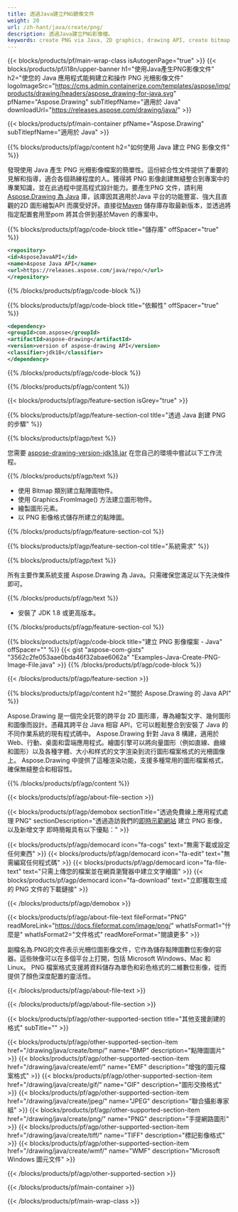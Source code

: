 ```yaml
---
title: 透過Java建立PNG鏡像文件
weight: 20
url: /zh-hant/java/create/png/
description: 透過Java建立PNG影像檔。
keywords: create PNG via Java, 2D graphics, drawing API, create bitmap in Java, Drawing 適用於 Java, save bitmap, save PNG image, cross-platform 2D graphic library, Bitmap class, vector graphics drawing, draw text, rendering raster images, PNG image file
---
```


{{< blocks/products/pf/main-wrap-class isAutogenPage="true" >}}
{{< blocks/products/pf/i18n/upper-banner h1="使用Java產生PNG影像文件" h2="使您的 Java 應用程式能夠建立和操作 PNG 光柵影像文件" logoImageSrc="https://cms.admin.containerize.com/templates/aspose/img/products/drawing/headers/aspose_drawing-for-java.svg" pfName="Aspose.Drawing" subTitlepfName="適用於 Java" downloadUrl="https://releases.aspose.com/drawing/java/" >}}

{{< blocks/products/pf/main-container pfName="Aspose.Drawing" subTitlepfName="適用於 Java" >}}


{{% blocks/products/pf/agp/content h2="如何使用 Java 建立 PNG 影像文件" %}}

發現使用 Java 產生 PNG 光柵影像檔案的簡單性。這份綜合性文件提供了重要的見解和指導，適合各個熟練程度的人。獲得將 PNG 影像創建無縫整合到專案中的專業知識，並在此過程中提高程式設計能力。要產生PNG 文件，請利用[Aspose.Drawing 為 Java](https://products.aspose.com/drawing/java) 庫，該庫因其適用於Java 平台的功能豐富、強大且直觀的2D 圖形繪製API 而廣受好評。直接從[Maven](https://releases.aspose.com/java/repo/com/aspose/aspose-drawing/) 儲存庫存取最新版本，並透過將指定配置套用至pom 將其合併到基於Maven 的專案中。

{{% blocks/products/pf/agp/code-block title="儲存庫" offSpacer="true" %}}

```xml
<repository>
<id>AsposeJavaAPI</id>
<name>Aspose Java API</name>
<url>https://releases.aspose.com/java/repo/</url>
</repository>
```

{{% /blocks/products/pf/agp/code-block %}}

{{% blocks/products/pf/agp/code-block title="依賴性" offSpacer="true" %}}

```xml
<dependency>
<groupId>com.aspose</groupId>
<artifactId>aspose-drawing</artifactId>
<version>version of aspose-drawing API</version>
<classifier>jdk18</classifier>
</dependency>
```

{{% /blocks/products/pf/agp/code-block %}}

{{% /blocks/products/pf/agp/content %}}


{{< blocks/products/pf/agp/feature-section isGrey="true" >}}

{{% blocks/products/pf/agp/feature-section-col title="透過 Java 創建 PNG 的步驟" %}}

{{% blocks/products/pf/agp/text %}}

您需要 [aspose-drawing-version-jdk18.jar](https://releases.aspose.com/drawing/java/) 在您自己的環境中嘗試以下工作流程。

{{% /blocks/products/pf/agp/text %}}

+ 使用 Bitmap 類別建立點陣圖物件。
+ 使用 Graphics.FromImage() 方法建立圖形物件。
+ 繪製圖形元素。
+ 以 PNG 影像格式儲存所建立的點陣圖。

{{% /blocks/products/pf/agp/feature-section-col %}}

{{% blocks/products/pf/agp/feature-section-col title="系統需求" %}}

{{% blocks/products/pf/agp/text %}}

所有主要作業系統支援 Aspose.Drawing 為 Java。只需確保您滿足以下先決條件即可。

{{% /blocks/products/pf/agp/text %}}

- 安裝了 JDK 1.8 或更高版本。

{{% /blocks/products/pf/agp/feature-section-col %}}

{{% blocks/products/pf/agp/code-block title="建立 PNG 影像檔案 - Java" offSpacer="" %}}
{{< gist "aspose-com-gists" "3562c2fe053aae0bda46f32abae6062a" "Examples-Java-Create-PNG-Image-File.java" >}}
{{% /blocks/products/pf/agp/code-block %}}

{{< /blocks/products/pf/agp/feature-section >}}


<!-- aboutfile Starts -->

{{% blocks/products/pf/agp/content h2="關於 Aspose.Drawing 的 Java API" %}}

Aspose.Drawing 是一個完全託管的跨平台 2D 圖形庫，專為繪製文字、幾何圖形和圖像而設計。憑藉其跨平台 Java 相容 API，它可以輕鬆整合到安裝了 Java 的不同作業系統的現有程式碼中。 Aspose.Drawing 針對 Java 8 構建，適用於 Web、行動、桌面和雲端應用程式。繪圖引擎可以將向量圖形（例如直線、曲線和圖形）以及各種字體、大小和样式的文字渲染到流行圖形檔案格式的光柵圖像上。 Aspose.Drawing 中提供了這種渲染功能，支援多種常用的圖形檔案格式，確保無縫整合和相容性。

{{% /blocks/products/pf/agp/content %}}


{{< blocks/products/pf/agp/about-file-section >}}

{{< blocks/products/pf/agp/demobox sectionTitle="透過免費線上應用程式處理 PNG" sectionDescription="透過造訪我們的[即時示範網站](https://products.aspose.app/drawing) 建立 PNG 影像，以及新增文字 即時簡報具有以下優點：" >}}

{{< blocks/products/pf/agp/democard icon="fa-cogs" text="無需下載或設定任何東西" >}}
{{< blocks/products/pf/agp/democard icon="fa-edit" text="無需編寫任何程式碼" >}}
{{< blocks/products/pf/agp/democard icon="fa-file-text" text="只需上傳您的檔案並在網頁瀏覽器中建立文字繪圖" >}}
{{< blocks/products/pf/agp/democard icon="fa-download" text="立即獲取生成的 PNG 文件的下載鏈接" >}}

{{< /blocks/products/pf/agp/demobox >}}

{{< blocks/products/pf/agp/about-file-text fileFormat="PNG" readMoreLink="https://docs.fileformat.com/image/png/" whatIsFormat1="什麼是" whatIsFormat2="文件格式" readMoreFormat="閱讀更多" >}}

副檔名為.PNG的文件表示光柵位圖影像文件，它作為儲存點陣圖數位影像的容器。這些映像可以在多個平台上打開，包括 Microsoft Windows、Mac 和 Linux。 PNG 檔案格式支援將資料儲存為單色和彩色格式的二維數位影像，從而提供了顏色深度配置的靈活性。

{{< /blocks/products/pf/agp/about-file-text >}}

{{< /blocks/products/pf/agp/about-file-section >}}

<!-- aboutfile Ends -->


{{< blocks/products/pf/agp/other-supported-section title="其他支援創建的格式" subTitle="" >}}

{{< blocks/products/pf/agp/other-supported-section-item href="/drawing/java/create/bmp/" name="BMP" description="點陣圖圖片" >}}
{{< blocks/products/pf/agp/other-supported-section-item href="/drawing/java/create/emf/" name="EMF" description="增強的圖元檔案格式" >}}
{{< blocks/products/pf/agp/other-supported-section-item href="/drawing/java/create/gif/" name="GIF" description="圖形交換格式" >}}
{{< blocks/products/pf/agp/other-supported-section-item href="/drawing/java/create/jpeg/" name="JPEG" description="聯合攝影專家組" >}}
{{< blocks/products/pf/agp/other-supported-section-item href="/drawing/java/create/png/" name="PNG" description="手提網路圖形" >}}
{{< blocks/products/pf/agp/other-supported-section-item href="/drawing/java/create/tiff/" name="TIFF" description="標記影像格式" >}}
{{< blocks/products/pf/agp/other-supported-section-item href="/drawing/java/create/wmf/" name="WMF" description="Microsoft Windows 圖元文件" >}}


{{< /blocks/products/pf/agp/other-supported-section >}}

{{< /blocks/products/pf/main-container >}}

{{< /blocks/products/pf/main-wrap-class >}}
